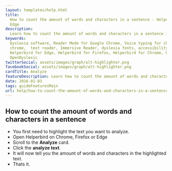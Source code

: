 ```yaml
---
layout: templates/help.html
title:
  How to count the amount of words and characters in a sentence - Helperbird for Chrome, Firefox and
  Edge
description:
  Learn how to count the amount of words and characters in a sentence in Chrome, Firefox and Edge.
keywords:
  Dyslexia software, Reader Mode for Google Chrome, Voice typing for chrome, Text to speech for
  chrome,  text reader, Immersive Reader, dyslexia fonts, accessibility software, dyslexia software,
  Helperbird for Edge, Helperbird for Firefox, Helperbird for Chrome, Opendyslexic for Chrome,
  OpenDyslexic
twitterSocial: assets/images/graph/alt-highlighter.png
facebookSocial: assets/images/graph/alt-highlighter.png
cardTitle: Analyze
featureDescription: Learn how to count the amount of words and characters in a sentence
date: 2016-01-03
tags: guideFeaturesMain
url: help/how-to-count-the-amount-of-words-and-characters-in-a-sentence/
---
```


## How to count the amount of words and characters in a sentence

- You first need to highlight the text you want to analyze.
- Open Helperbird on Chrome, Firefox or Edge
- Scroll to the **Analyze** card.
- Click the **analyze text**.
- It will now tell you the amount of words and characters in the highlighted text.
- Thats it.
